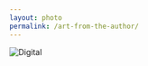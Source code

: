 ```yaml
---
layout: photo
permalink: /art-from-the-author/
---
```


<div class="author-art">
    <img alt="Digital" title="Digital"
         src="/images/Liz-5Digital.jpg" />
</div>
